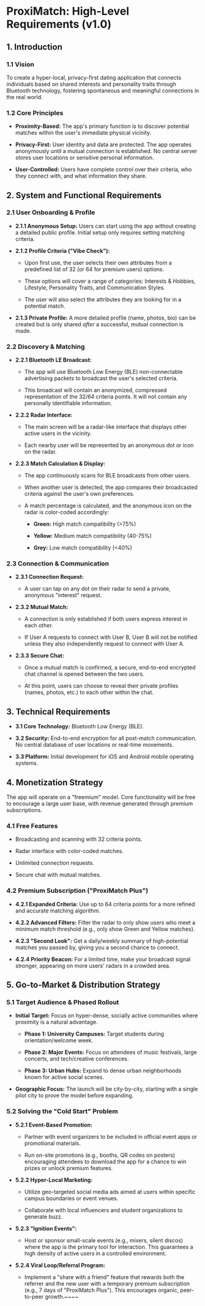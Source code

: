 # ProxiMatch: High-Level Requirements (v1.0)

## 1. Introduction

### 1.1 Vision

To create a hyper-local, privacy-first dating application that connects individuals based on shared interests and personality traits through Bluetooth technology, fostering spontaneous and meaningful connections in the real world.

### 1.2 Core Principles

- **Proximity-Based:** The app's primary function is to discover potential matches within the user's immediate physical vicinity.

- **Privacy-First:** User identity and data are protected. The app operates anonymously until a mutual connection is established. No central server stores user locations or sensitive personal information.

- **User-Controlled:** Users have complete control over their criteria, who they connect with, and what information they share.

## 2. System and Functional Requirements

### 2.1 User Onboarding & Profile

- **2.1.1 Anonymous Setup:** Users can start using the app without creating a detailed public profile. Initial setup only requires setting matching criteria.

- **2.1.2 Profile Criteria ("Vibe Check"):**
  
  - Upon first use, the user selects their own attributes from a predefined list of 32 (or 64 for premium users) options.
  
  - These options will cover a range of categories: Interests & Hobbies, Lifestyle, Personality Traits, and Communication Styles.
  
  - The user will also select the attributes they are looking for in a potential match.

- **2.1.3 Private Profile:** A more detailed profile (name, photos, bio) can be created but is only shared *after* a successful, mutual connection is made.

### 2.2 Discovery & Matching

- **2.2.1 Bluetooth LE Broadcast:**
  
  - The app will use Bluetooth Low Energy (BLE) non-connectable advertising packets to broadcast the user's selected criteria.
  
  - This broadcast will contain an anonymized, compressed representation of the 32/64 criteria points. It will not contain any personally identifiable information.

- **2.2.2 Radar Interface:**
  
  - The main screen will be a radar-like interface that displays other active users in the vicinity.
  
  - Each nearby user will be represented by an anonymous dot or icon on the radar.

- **2.2.3 Match Calculation & Display:**
  
  - The app continuously scans for BLE broadcasts from other users.
  
  - When another user is detected, the app compares their broadcasted criteria against the user's own preferences.
  
  - A match percentage is calculated, and the anonymous icon on the radar is color-coded accordingly:
    
    - **Green:** High match compatibility (>75%)
    
    - **Yellow:** Medium match compatibility (40-75%)
    
    - **Grey:** Low match compatibility (<40%)

### 2.3 Connection & Communication

- **2.3.1 Connection Request:**
  
  - A user can tap on any dot on their radar to send a private, anonymous "interest" request.

- **2.3.2 Mutual Match:**
  
  - A connection is only established if both users express interest in each other.
  
  - If User A requests to connect with User B, User B will not be notified unless they also independently request to connect with User A.

- **2.3.3 Secure Chat:**
  
  - Once a mutual match is confirmed, a secure, end-to-end encrypted chat channel is opened between the two users.
  
  - At this point, users can choose to reveal their private profiles (names, photos, etc.) to each other within the chat.

## 3. Technical Requirements

- **3.1 Core Technology:** Bluetooth Low Energy (BLE).

- **3.2 Security:** End-to-end encryption for all post-match communication. No central database of user locations or real-time movements.

- **3.3 Platform:** Initial development for iOS and Android mobile operating systems.

## 4. Monetization Strategy

The app will operate on a "freemium" model. Core functionality will be free to encourage a large user base, with revenue generated through premium subscriptions.

### 4.1 Free Features

- Broadcasting and scanning with 32 criteria points.

- Radar interface with color-coded matches.

- Unlimited connection requests.

- Secure chat with mutual matches.

### 4.2 Premium Subscription ("ProxiMatch Plus")

- **4.2.1 Expanded Criteria:** Use up to 64 criteria points for a more refined and accurate matching algorithm.

- **4.2.2 Advanced Filters:** Filter the radar to only show users who meet a minimum match threshold (e.g., only show Green and Yellow matches).

- **4.2.3 "Second Look":** Get a daily/weekly summary of high-potential matches you passed by, giving you a second chance to connect.

- **4.2.4 Priority Beacon:** For a limited time, make your broadcast signal stronger, appearing on more users' radars in a crowded area.

## 5. Go-to-Market & Distribution Strategy

### 5.1 Target Audience & Phased Rollout

- **Initial Target:** Focus on hyper-dense, socially active communities where proximity is a natural advantage.
  
  - **Phase 1: University Campuses:** Target students during orientation/welcome week.
  
  - **Phase 2: Major Events:** Focus on attendees of music festivals, large concerts, and tech/creative conferences.
  
  - **Phase 3: Urban Hubs:** Expand to dense urban neighborhoods known for active social scenes.

- **Geographic Focus:** The launch will be city-by-city, starting with a single pilot city to prove the model before expanding.

### 5.2 Solving the "Cold Start" Problem

- **5.2.1 Event-Based Promotion:**
  
  - Partner with event organizers to be included in official event apps or promotional materials.
  
  - Run on-site promotions (e.g., booths, QR codes on posters) encouraging attendees to download the app for a chance to win prizes or unlock premium features.

- **5.2.2 Hyper-Local Marketing:**
  
  - Utilize geo-targeted social media ads aimed at users within specific campus boundaries or event venues.
  
  - Collaborate with local influencers and student organizations to generate buzz.

- **5.2.3 "Ignition Events":**
  
  - Host or sponsor small-scale events (e.g., mixers, silent discos) where the app is the primary tool for interaction. This guarantees a high density of active users in a controlled environment.

- **5.2.4 Viral Loop/Referral Program:**
  
  - Implement a "share with a friend" feature that rewards both the referrer and the new user with a temporary premium subscription (e.g., 7 days of "ProxiMatch Plus"). This encourages organic, peer-to-peer growth.~~~~
